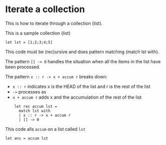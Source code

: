 # Iterate a collection

This is how to iterate through a collection (list).

This is a sample collection (list)

    let lst = [1;2;3;4;5]

This code must be (rec)ursive and does pattern matching (match lst with).

The pattern `[] -> 0` handles the situation when all the items in the list have been processed.

The pattern `x :: r -> x + accum r` breaks down:

* `x :: r` indicates x is the HEAD of the list and r is the rest of the list
* `->` processes as
* `x + accum r` adds x and the accumulation of the rest of the list

```
    let rec accum lst = 
      match lst with
      | x :: r -> x + accum r
      | [] -> 0
```

This code alls `accum` on a list called `lst`

    let ans = accum lst